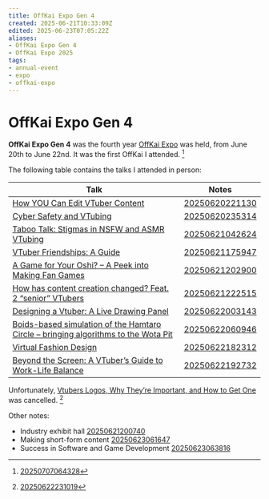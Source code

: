 ```yaml
---
title: OffKai Expo Gen 4
created: 2025-06-21T10:33:09Z
edited: 2025-06-23T07:05:22Z
aliases:
- OffKai Expo Gen 4
- OffKai Expo 2025
tags:
- annual-event
- expo
- offkai-expo
---
```


# OffKai Expo Gen 4

**OffKai Expo Gen 4** was the fourth year [OffKai Expo](offkai-expo.md) was held, from June 20th to June 22nd. It was the first OffKai I attended. [^2]

The following table contains the talks I attended in person:

| Talk | Notes |
|---|---|
| [How YOU Can Edit VTuber Content](https://www.offkaiexpo.com/event/how-you-can-edit-vtuber-content/) | [20250620221130](../entries/20250620221130.md) |
| [Cyber Safety and VTubing](https://www.offkaiexpo.com/event/cyber-safety-and-vtubing/) | [20250620235314](../entries/20250620235314.md) |
| [Taboo Talk: Stigmas in NSFW and ASMR VTubing](https://www.offkaiexpo.com/event/taboo-talk-stigmas-in-nsfw-and-asmr-vtubing/) | [20250621042624](../entries/20250621042624.md) |
| [VTuber Friendships: A Guide](https://www.offkaiexpo.com/event/vtuber-friendships-a-guide/) | [20250621175947](../entries/20250621175947.md) |
| [A Game for Your Oshi? – A Peek into Making Fan Games](https://www.offkaiexpo.com/event/a-game-for-your-oshi-a-peek-into-making-fan-games/) | [20250621202900](../entries/20250621202900.md) |
| [How has content creation changed? Feat. 2 “senior” VTubers](https://www.offkaiexpo.com/event/how-has-content-creation-changed/) | [20250621222515](../entries/20250621222515.md)
| [Designing a Vtuber: A Live Drawing Panel](https://www.offkaiexpo.com/event/designing-a-vtuber-a-live-drawing-panel/) | [20250622003143](../entries/20250622003143.md) |
| [Boids-based simulation of the Hamtaro Circle – bringing algorithms to the Wota Pit](https://www.offkaiexpo.com/event/boids-based-simulation-of-the-hamtaro-circle-bringing-algorithms-to-the-wota-pit/) | [20250622060946](../entries/20250622060946.md)
| [Virtual Fashion Design](https://www.offkaiexpo.com/event/virtual-fashion-design/) | [20250622182312](../entries/20250622182312.md) |
| [Beyond the Screen: A VTuber’s Guide to Work-Life Balance](https://www.offkaiexpo.com/event/beyond-the-screen-a-vtubers-guide-to-work-life-balance/) | [20250622192732](../entries/20250622192732.md) |

Unfortunately, [Vtubers Logos, Why They’re Important, and How to Get One](https://www.offkaiexpo.com/event/vtubers-logos-why-theyre-important-and-how-to-get-one/) was cancelled. [^1]

Other notes:
- Industry exhibit hall [20250621200740](../entries/20250621200740.md)
- Making short-form content [20250623061647](../entries/20250623061647.md)
- Success in Software and Game Development [20250623063816](../entries/20250623063816.md)

[^1]: [20250622231019](../entries/20250622231019.md)
[^2]: [20250707064328](../entries/20250707064328.md)
